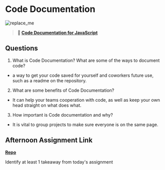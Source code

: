 # Code Documentation

![replace_me](https://codeworks.blob.core.windows.net/public/assets/img/illustrations/placeholder.svg)

> **📖 [Code Documentation for JavaScript](https://codeworksacademy.com/fs-student-guide/resources/wk7/02-JSDocs)**

## Questions

1. What is Code Documentation? What are some of the ways to document code?
- a way to get your code saved for yourself and coworkers future use, such as a readme on the repository.
2. What are some benefits of Code Documentation?
- It can help your teams cooperation with code, as well as keep your own head straight on what does what.
3. How important is Code documentation and why?
- It is vital to group projects to make sure everyone is on the same page.
## Afternoon Assignment Link

**[Repo](https://github.com/JonahWood/Tower)**

Identify at least 1 takeaway from today's assignment
